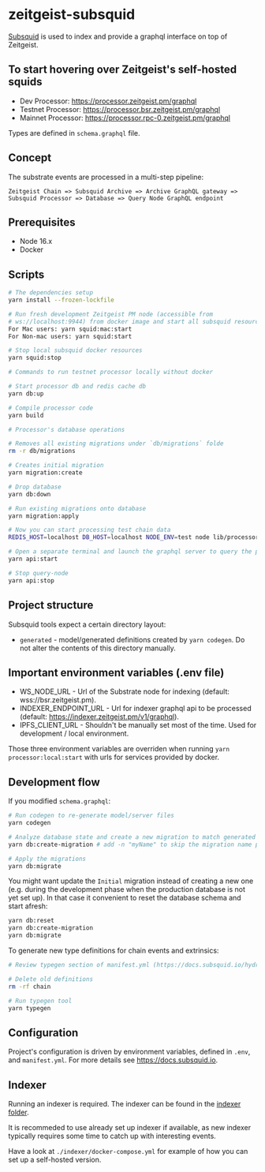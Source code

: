 # zeitgeist-subsquid

[Subsquid](https://www.subsquid.io/) is used to index and provide a graphql interface on top of Zeitgeist.

## To start hovering over Zeitgeist's self-hosted squids
* Dev Processor: https://processor.zeitgeist.pm/graphql
* Testnet Processor: https://processor.bsr.zeitgeist.pm/graphql
* Mainnet Processor: https://processor.rpc-0.zeitgeist.pm/graphql

Types are defined  in  `schema.graphql` file.

## Concept

The substrate events are processed in a multi-step pipeline:

    Zeitgeist Chain => Subsquid Archive => Archive GraphQL gateway => Subsquid Processor => Database => Query Node GraphQL endpoint


## Prerequisites

* Node 16.x
* Docker

## Scripts

```bash
# The dependencies setup
yarn install --frozen-lockfile

# Run fresh development Zeitgeist PM node (accessible from
# ws://localhost:9944) from docker image and start all subsquid resources
For Mac users: yarn squid:mac:start
For Non-mac users: yarn squid:start

# Stop local subsquid docker resources
yarn squid:stop

# Commands to run testnet processor locally without docker

# Start processor db and redis cache db
yarn db:up

# Compile processor code
yarn build

# Processor's database operations

# Removes all existing migrations under `db/migrations` folde
rm -r db/migrations

# Creates initial migration
yarn migration:create

# Drop database
yarn db:down

# Run existing migrations onto database
yarn migration:apply

# Now you can start processing test chain data
REDIS_HOST=localhost DB_HOST=localhost NODE_ENV=test node lib/processor.js

# Open a separate terminal and launch the graphql server to query the processed data
yarn api:start

# Stop query-node
yarn api:stop
```

## Project structure

Subsquid tools expect a certain directory layout:

* `generated` - model/generated definitions created by `yarn codegen`. Do not alter the contents of this directory manually.

## Important environment variables (.env file)

- WS_NODE_URL - Url of the Substrate node for indexing (default: wss://bsr.zeitgeist.pm).
- INDEXER_ENDPOINT_URL - Url for indexer graphql api to be processed (default: https://indexer.zeitgeist.pm/v1/graphql).
- IPFS_CLIENT_URL - Shouldn't be manually set most of the time. Used for development / local environment.

Those three environment variables are overriden when running `yarn processor:local:start` with urls for services provided by docker.

## Development flow

If you modified `schema.graphql`:

```bash
# Run codegen to re-generate model/server files
yarn codegen

# Analyze database state and create a new migration to match generated models
yarn db:create-migration # add -n "myName" to skip the migration name prompt

# Apply the migrations
yarn db:migrate
```

You might want update the `Initial` migration instead of creating a new one (e.g. during the development phase when the production database is not yet set up). In that case it convenient to reset the database schema and start afresh:

```bash
yarn db:reset
yarn db:create-migration
yarn db:migrate
```

To generate new type definitions for chain events and extrinsics:

```bash
# Review typegen section of manifest.yml (https://docs.subsquid.io/hydra-typegen)

# Delete old definitions
rm -rf chain

# Run typegen tool
yarn typegen
```

## Configuration

Project's configuration is driven by environment variables, defined in `.env`,
and `manifest.yml`. For more details see https://docs.subsquid.io.

## Indexer

Running an indexer is required. The indexer can be found in the [indexer folder](./indexer).

It is recommeded to use already set up indexer if available, as new indexer typically
requires some time to catch up with interesting events.

Have a look at `./indexer/docker-compose.yml` for example of how you can set up a self-hosted version.